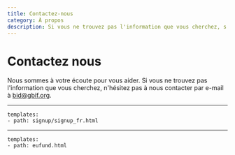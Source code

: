 ```yaml
---
title: Contactez-nous
category: À propos
description: Si vous ne trouvez pas l'information que vous cherchez, s'il vous plaît nous contacter.
---
```


# Contactez nous

Nous sommes à votre écoute pour vous aider. Si vous ne trouvez pas l'information que vous cherchez, n'hésitez pas à nous contacter par e-mail à [bid@gbif.org](mailto:bid@gbif.org).

____

```styledYaml
templates:
- path: signup/signup_fr.html
```

---------

```styledYaml
templates:
- path: eufund.html
```
